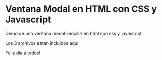 # Ventana Modal en HTML con CSS y Javascript

Demo de una ventana modal sencilla en html con css y javascript

Los 3 archivos están incluidos aquí

Feliz día a todos!
